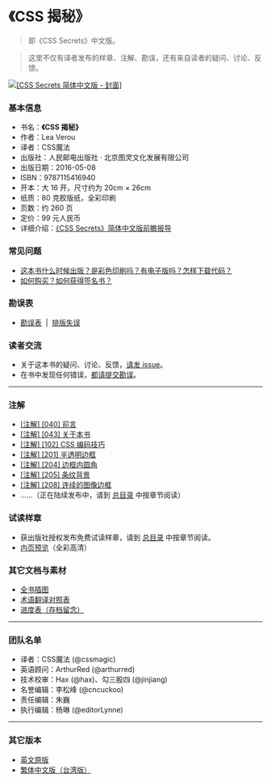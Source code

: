 # 《CSS 揭秘》

> 即《CSS Secrets》中文版。

> 这里不仅有译者发布的样章、注解、勘误，还有来自读者的疑问、讨论、反馈。

[![[CSS Secrets 简体中文版 - 封面]](https://cloud.githubusercontent.com/assets/1231359/14773652/5bf7c006-0adf-11e6-8712-70be89b3b97d.jpg)](https://github.com/cssmagic/CSS-Secrets/issues/31)

### 基本信息 <a name="basic">&nbsp;</a>

* 书名：**《CSS 揭秘》**
* 作者：Lea Verou
* 译者：CSS魔法
* 出版社：人民邮电出版社 · 北京图灵文化发展有限公司
* 出版日期：2016-05-08
* ISBN：9787115416940
* 开本：大 16 开，尺寸约为 20cm × 26cm
* 纸质：80 克胶版纸，全彩印刷
* 页数：约 260 页
* 定价：99 元人民币
* 详细介绍：[《CSS Secrets》简体中文版前瞻报导](http://www.cssmagic.net/blog/wx/15)

### 常见问题 <a name="faq">&nbsp;</a>

* [这本书什么时候出版？是彩色印刷吗？有电子版吗？怎样下载代码？](https://github.com/cssmagic/CSS-Secrets/issues/16)
* [如何购买？如何获得签名书？](https://github.com/cssmagic/CSS-Secrets/issues/27)

### 勘误表

* [勘误表](https://github.com/cssmagic/CSS-Secrets/issues/2) &nbsp;|&nbsp; [排版失误](https://github.com/cssmagic/CSS-Secrets/issues/36)

### 读者交流 <a name="feedback">&nbsp;</a>

* 关于这本书的疑问、讨论、反馈，[请发 issue](https://github.com/cssmagic/CSS-Secrets/issues)。
* 在书中发现任何错误，[都请提交勘误](https://github.com/cssmagic/CSS-Secrets/issues/2#how-to)。

***

### 注解 <a name="notes">&nbsp;</a>

* [[注解] [040] 前言](https://github.com/cssmagic/CSS-Secrets/issues/28)
* [[注解] [043] 关于本书](https://github.com/cssmagic/CSS-Secrets/issues/29)
* [[注解] [102] CSS 编码技巧](https://github.com/cssmagic/CSS-Secrets/issues/30)
* [[注解] [201] 半透明边框](https://github.com/cssmagic/CSS-Secrets/issues/32)
* [[注解] [204] 边框内圆角](https://github.com/cssmagic/CSS-Secrets/issues/33)
* [[注解] [205] 条纹背景](https://github.com/cssmagic/CSS-Secrets/issues/34)
* [[注解] [208] 连续的图像边框](https://github.com/cssmagic/CSS-Secrets/issues/35)
* ……（正在陆续发布中，请到 [总目录](https://github.com/cssmagic/CSS-Secrets/issues/17) 中按章节阅读）

### 试读样章 <a name="preview">&nbsp;</a>

* 获出版社授权发布免费试读样章，请到 [总目录](https://github.com/cssmagic/CSS-Secrets/issues/17) 中按章节阅读。
* [内页预览](https://github.com/cssmagic/CSS-Secrets/issues/31)（全彩高清）

### 其它文档与素材 <a name="doc">&nbsp;</a>

* [全书插图](https://github.com/cssmagic/CSS-Secrets/tree/master/figures)
* [术语翻译对照表](https://github.com/cssmagic/CSS-Secrets/issues/1)
* [进度表（存档留念）](https://github.com/cssmagic/CSS-Secrets/issues/43) <a name="progress">&nbsp;</a>

***

### 团队名单 <a name="team">&nbsp;</a>

* 译者：CSS魔法 (@cssmagic)
* 英语顾问：ArthurRed (@arthurred)
* 技术校审：Hax (@hax)、勾三股四 (@jinjiang)
* 名誉编辑：李松峰 (@cncuckoo)
* 责任编辑：朱巍
* 执行编辑：杨琳 (@editorLynne)

***

### 其它版本

* [英文原版](https://books.google.com.hk/books?id=nokNCgAAQBAJ&printsec=frontcover)
* [繁体中文版（台湾版）](https://github.com/cssmagic/CSS-Secrets/issues/24)
